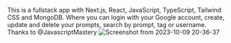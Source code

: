 This is a fullstack app with Next.js, React, JavaScript, TypeScript, Tailwind CSS and MongoDB. Where you can login with your Google account, create, update and delete your prompts, search by prompt, tag or username.
Thanks to @JavascriptMastery
![Screenshot from 2023-10-09 20-36-37](https://github.com/MmmarRTha/fullstack-nextjs-app-share-prompts/assets/46696166/ad88937b-e09d-45fc-84c2-d631bd705551)

